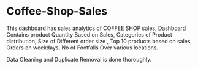 # Coffee-Shop-Sales

This dashboard has sales analytics of COFFEE SHOP sales, Dashboard Contains product Quantity Based on Sales, Categories of Product distribution, Size of Different order size , Top 10 products based on sales, Orders on weekdays, 
No of Footfalls Over various locations.

Data Cleaning and Duplicate Removal is done thoroughly.
